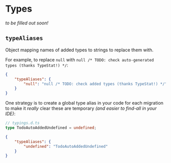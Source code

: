 # Types

_to be filled out soon!_

## `typeAliases`

Object mapping names of added types to strings to replace them with.

For example, to replace `null` with `null /* TODO: check auto-generated types (thanks TypeStat!) */`:

```json
{
    "typeAliases": {
        "null": "null /* TODO: check added types (thanks TypeStat!) */"
    }
}
```

One strategy is to create a global type alias in your code for each migration to make it _really_ clear these are temporary
_(and easier to find-all in your IDE)_:

```typescript
// typings.d.ts
type TodoAutoAddedUndefined = undefined;
```

```json
{
    "typeAliases": {
        "undefined": "TodoAutoAddedUndefined"
    }
}
```
